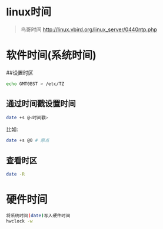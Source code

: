 # linux时间

> 鸟哥时间 http://linux.vbird.org/linux_server/0440ntp.php 

# 软件时间(系统时间)

##设置时区

```bash
echo GMT0BST > /etc/TZ
```

## 通过时间戳设置时间

```bash
date +s @<时间戳>
```
比如:
```bash
date +s @0 # 原点
```

## 查看时区
```bash
date -R
```

# 硬件时间
```bash
将系统时间(date)写入硬件时间
hwclock -w
```